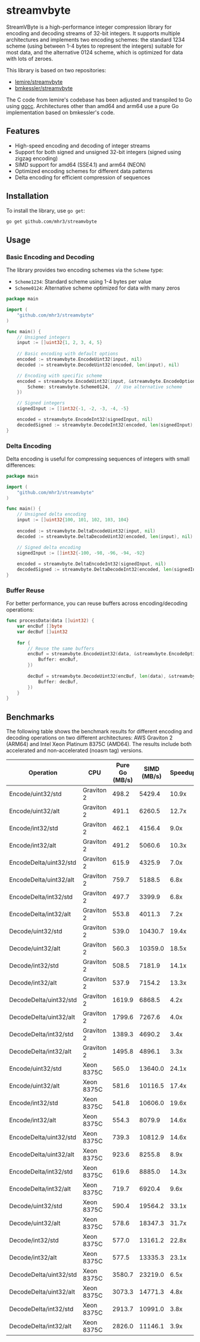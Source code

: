 # streamvbyte

StreamVByte is a high-performance integer compression library for encoding and decoding streams of 32-bit integers. It supports multiple architectures and implements two encoding schemes: the standard 1234 scheme (using between 1-4 bytes to represent the integers) suitable for most data, and the alternative 0124 scheme, which is optimized for data with lots of zeroes.

This library is based on two repositories:
- [lemire/streamvbyte](https://github.com/lemire/streamvbyte)
- [bmkessler/streamvbyte](https://github.com/bmkessler/streamvbyte)

The C code from lemire's codebase has been adjusted and transpiled to Go using [gocc](https://github.com/mhr3/gocc). Architectures other than amd64 and arm64 use a pure Go implementation based on bmkessler's code.

## Features

- High-speed encoding and decoding of integer streams
- Support for both signed and unsigned 32-bit integers (signed using zigzag encoding)
- SIMD support for amd64 (SSE4.1) and arm64 (NEON)
- Optimized encoding schemes for different data patterns
- Delta encoding for efficient compression of sequences

## Installation

To install the library, use `go get`:

```sh
go get github.com/mhr3/streamvbyte
```

## Usage

### Basic Encoding and Decoding

The library provides two encoding schemes via the `Scheme` type:
- `Scheme1234`: Standard scheme using 1-4 bytes per value
- `Scheme0124`: Alternative scheme optimized for data with many zeros

```go
package main

import (
    "github.com/mhr3/streamvbyte"
)

func main() {
    // Unsigned integers
    input := []uint32{1, 2, 3, 4, 5}
    
    // Basic encoding with default options
    encoded := streamvbyte.EncodeUint32(input, nil)
    decoded := streamvbyte.DecodeUint32(encoded, len(input), nil)

    // Encoding with specific scheme
    encoded = streamvbyte.EncodeUint32(input, &streamvbyte.EncodeOptions[uint32]{
        Scheme: streamvbyte.Scheme0124,  // Use alternative scheme
    })

    // Signed integers
    signedInput := []int32{-1, -2, -3, -4, -5}

    encoded = streamvbyte.EncodeInt32(signedInput, nil)
    decodedSigned := streamvbyte.DecodeInt32(encoded, len(signedInput), nil)
}
```

### Delta Encoding

Delta encoding is useful for compressing sequences of integers with small differences:

```go
package main

import (
    "github.com/mhr3/streamvbyte"
)

func main() {
    // Unsigned delta encoding
    input := []uint32{100, 101, 102, 103, 104}
    
    encoded := streamvbyte.DeltaEncodeUint32(input, nil)    
    decoded := streamvbyte.DeltaDecodeUint32(encoded, len(input), nil)

    // Signed delta encoding
    signedInput := []int32{-100, -98, -96, -94, -92}
    
    encoded = streamvbyte.DeltaEncodeInt32(signedInput, nil)
    decodedSigned := streamvbyte.DeltaDecodeInt32(encoded, len(signedInput), nil)
}
```

### Buffer Reuse

For better performance, you can reuse buffers across encoding/decoding operations:

```go
func processData(data []uint32) {
    var encBuf []byte
    var decBuf []uint32
    
    for {
        // Reuse the same buffers
        encBuf = streamvbyte.EncodeUint32(data, &streamvbyte.EncodeOptions[uint32]{
            Buffer: encBuf,
        })
        
        decBuf = streamvbyte.DecodeUint32(encBuf, len(data), &streamvbyte.DecodeOptions[uint32]{
            Buffer: decBuf,
        })
    }
}
```

## Benchmarks

The following table shows the benchmark results for different encoding and decoding operations on two different architectures: AWS Graviton 2 (ARM64) and Intel Xeon Platinum 8375C (AMD64). The results include both accelerated and non-accelerated (noasm tag) versions.

| Operation              | CPU        | Pure Go (MB/s) | SIMD (MB/s) | Speedup |
|------------------------|------------|----------------|-------------|---------|
| Encode/uint32/std      | Graviton 2 | 498.2          | 5429.4      | 10.9x   |
| Encode/uint32/alt	     | Graviton 2 | 491.1          | 6260.5      | 12.7x   |
| Encode/int32/std	     | Graviton 2 | 462.1          | 4156.4      | 9.0x    |
| Encode/int32/alt 	     | Graviton 2 | 491.2          | 5060.6      | 10.3x   |
| EncodeDelta/uint32/std | Graviton 2 | 615.9          | 4325.9      | 7.0x    |
| EncodeDelta/uint32/alt | Graviton 2 | 759.7          | 5188.5      | 6.8x    |
| EncodeDelta/int32/std  | Graviton 2 | 497.7          | 3399.9      | 6.8x    |
| EncodeDelta/int32/alt  | Graviton 2 | 553.8          | 4011.3      | 7.2x    |
| Decode/uint32/std      | Graviton 2 | 539.0          | 10430.7     | 19.4x   |
| Decode/uint32/alt      | Graviton 2 | 560.3          | 10359.0     | 18.5x   |
| Decode/int32/std       | Graviton 2 | 508.5          | 7181.9      | 14.1x   |
| Decode/int32/alt       | Graviton 2 | 537.9          | 7154.2      | 13.3x   |
| DecodeDelta/uint32/std | Graviton 2 | 1619.9         | 6868.5      | 4.2x    |
| DecodeDelta/uint32/alt | Graviton 2 | 1799.6         | 7267.6      | 4.0x    |
| DecodeDelta/int32/std  | Graviton 2 | 1389.3         | 4690.2      | 3.4x    |
| DecodeDelta/int32/alt  | Graviton 2 | 1495.8         | 4896.1      | 3.3x    |
| Encode/uint32/std      | Xeon 8375C | 565.0          | 13640.0     | 24.1x   |
| Encode/uint32/alt      | Xeon 8375C | 581.6          | 10116.5     | 17.4x   |
| Encode/int32/std       | Xeon 8375C | 541.8          | 10606.0     | 19.6x   |
| Encode/int32/alt       | Xeon 8375C | 554.3          | 8079.9      | 14.6x   |
| EncodeDelta/uint32/std | Xeon 8375C | 739.3          | 10812.9     | 14.6x   |
| EncodeDelta/uint32/alt | Xeon 8375C | 923.6          | 8255.8      | 8.9x    |
| EncodeDelta/int32/std  | Xeon 8375C | 619.6          | 8885.0      | 14.3x   |
| EncodeDelta/int32/alt  | Xeon 8375C | 719.7          | 6920.4      | 9.6x    |
| Decode/uint32/std      | Xeon 8375C | 590.4          | 19564.2     | 33.1x   |
| Decode/uint32/alt      | Xeon 8375C | 578.6          | 18347.3     | 31.7x   |
| Decode/int32/std       | Xeon 8375C | 577.0          | 13161.2     | 22.8x   |
| Decode/int32/alt       | Xeon 8375C | 577.5          | 13335.3     | 23.1x   |
| DecodeDelta/uint32/std | Xeon 8375C | 3580.7         | 23219.0     | 6.5x    |
| DecodeDelta/uint32/alt | Xeon 8375C | 3073.3         | 14771.3     | 4.8x    |
| DecodeDelta/int32/std  | Xeon 8375C | 2913.7         | 10991.0     | 3.8x    |
| DecodeDelta/int32/alt  | Xeon 8375C | 2826.0         | 11146.1     | 3.9x    |
